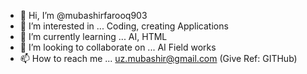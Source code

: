 - 👋 Hi, I’m @mubashirfarooq903
- 👀 I’m interested in ... Coding, creating Applications
- 🌱 I’m currently learning ... AI, HTML
- 💞️ I’m looking to collaborate on ... AI Field works
- 📫 How to reach me ... uz.mubashir@gmail.com (Give Ref: GITHub)

<!---
mubashirfarooq903/mubashirfarooq903 is a ✨ special ✨ repository because its `README.md` (this file) appears on your GitHub profile.
You can click the Preview link to take a look at your changes.
--->
